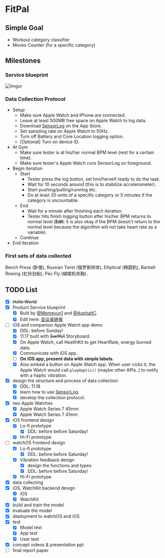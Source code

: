 # FitPal

## Simple Goal
- Workout category classifier
- Moves Counter (for a specific category)

## Milestones
### **Service blueprint**
![Imgur](https://user-images.githubusercontent.com/82990245/142161676-a0adf4fe-1a88-4cd2-a6d5-e4931f7d69c0.png)

### **Data Collection Protocol**
* Setup
  * Make sure Apple Watch and iPhone are connected.
  * Leave at least 500MB free space on Apple Watch to log data.
  * Download [SensorLog](https://apps.apple.com/us/app/sensorlog/id388014573) on the App Store.
  * Set sampling rate on Apple Watch to 50Hz.
  * Turn off Battery and Core Location logging option.
  * \[Optional\] Turn on device ID.
* At Gym
  * Make sure tester is at his/her normal BPM level (rest for a certain time).
  * Make sure tester's Apple Watch runs SensorLog on foreground.
* Begin iteration
  * Start
    * Tester press the log button, set him/herself ready to do the task.
    * Wait for 10 seconds around (this is to stabilize accelerometer).
    * Start pushing/pulling/running etc.
    * Do at least 20 units of a specific category or 5 minutes if the category is uncountable.
  * End
    * Wait for a minute after finishing each iteration.
    * Tester hits finish logging button after his/her BPM returns to normal level (**Edit**: it is also okay if the BPM doesn't return to the normal level because the algorithm will not take heart rate as a variable).
  * Continue
* End iteration

### First sets of data collected
Bench Press (卧推), Russian Twist (俄罗斯转体), Elliptical (椭圆机), Barbell Rowing (杠铃划船), Pec Fly (蝴蝶机夹胸).


## TODO List
- [x] ~~Hello World~~
- [x] Product Service blueprint
  - [x] Built by [@Memeyun1](https://github.com/Memeyun1) and [@AsphaltC](https://github.com/AsphaltC).
  - [x] Edit here: [会议桌链接](https://desktop.huiyizhuo.com/1458414258500956162)
- [ ] iOS and companion Apple Watch app demo
  - [x] DDL: before Sunday!
  - [x] 11.17 built with ~~SwiftUI~~ Storyboard.
  - [x] On Apple Watch, call HealthKit to get HeartRate, energy burned data.
  - [x] Communicate with iOS app.
  - [ ] **On iOS app, present data with simple labels.**
  - [x] Also embed a button on Apple Watch app. When user cicks it, the Apple Watch would call ```playHaptic()``` (maybe other APIs..) to notify with a haptic vibration.
- [x] design the structure and process of data collection
  - [x] DDL: 11.18
  - [x] learn how to use [SensorLog](https://apps.apple.com/us/app/sensorlog/id388014573).
  - [x] develop the collection protocol.
- [x] two Apple Watches
  - [x] Apple Watch Series 7 45mm
  - [x] Apple Watch Series 7 41mm
- [x] iOS frontend design
  - [x] Lo-fi prototype
    - [x] DDL: before before Saturday!
  - [x] Hi-Fi prototype
- [ ] watchOS frontend design
  - [x] Lo-fi prototype
    - [x] DDL: before before Saturday!
  - [x] Vibration feedback design
    - [x] design the functions and types
    - [x] DDL: before before Saturday!
  - [x] Hi-Fi prototype
- [x] data collecting
- [x] iOS, WatchKit backend design
  - [x] iOS
  - [x] WatchKit
- [x] build and train the model
- [x] evaluate the model
- [x] deployment to watchOS and iOS
- [x] test
  - [x] Model test
  - [x] App test
  - [x] User test
- [x] concept videos & presentation ppt
- [ ] final report paper
